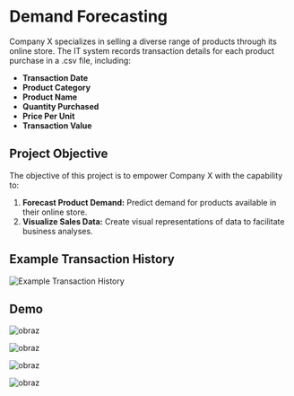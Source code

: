 # Demand Forecasting

Company X specializes in selling a diverse range of products through its online store. The IT system records transaction details for each product purchase in a .csv file, including:

- **Transaction Date**
- **Product Category**
- **Product Name**
- **Quantity Purchased**
- **Price Per Unit**
- **Transaction Value**

## Project Objective

The objective of this project is to empower Company X with the capability to:

1. **Forecast Product Demand:** Predict demand for products available in their online store.
2. **Visualize Sales Data:** Create visual representations of data to facilitate business analyses.
## Example Transaction History
![Example Transaction History](https://github.com/PiotrCheski/DemandForecasting/assets/61555492/2ec44bfb-8611-4a9e-93d5-d8b789262275)


## Demo
![obraz](https://github.com/PiotrCheski/DemandForecasting/assets/61555492/62f16115-0612-4410-9cfa-89b99f918030)

![obraz](https://github.com/PiotrCheski/DemandForecasting/assets/61555492/cf52316a-1c78-48ef-b0f1-b301edc9dfa6)

![obraz](https://github.com/PiotrCheski/DemandForecasting/assets/61555492/928ced73-bd19-4a81-a1fd-db99873f016b)

![obraz](https://github.com/PiotrCheski/DemandForecasting/assets/61555492/a7072f2c-d9ec-4865-8e62-6331bcdef2c5)
